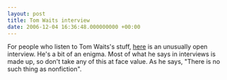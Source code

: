 ```yaml
---
layout: post
title: Tom Waits interview
date: 2006-12-04 16:36:48.000000000 +00:00
---
```

For people who listen to Tom Waits's stuff, <a target="_blank" href="http://www.pitchforkmedia.com/article/feature/39683/Interview_Interview_Tom_Waits">here</a> is an unusually open interview. He's a bit of an enigma. Most of what he says in interviews is made up, so don't take any of this at face value. As he says, "There is no such thing as nonfiction".
